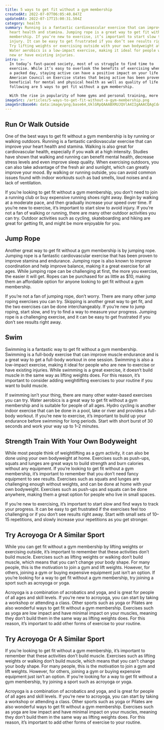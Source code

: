 ```yaml
---
title: 5 ways to get fit without a gym membership
createdAt: 2022-07-07T06:05:40.847Z
updatedAt: 2022-07-17T15:00:31.504Z
category: health
summary: Running is a fantastic cardiovascular exercise that can improve your
  heart health and stamina. Jumping rope is a great way to get fit without a gym
  membership. If you’re new to exercise, it’s important to start slow to avoid
  injury. It can be easy to get frustrated if you don’t see results right away.
  Try lifting weights or exercising outside with your own bodyweight at home.
  Water aerobics is a low-impact exercise, making it ideal for people who are
  new or have existing injuries.
intro: >-
  In today’s fast-paced society, most of us struggle to find time to
  exercise. While it’s easy to overlook the benefits of exercising when you have
  a packed day, staying active can have a positive impact on your life. The
  American Council on Exercise states that being active has been proven as
  beneficial for mental and physical health as well as quality of life. The
  following are 5 ways to get fit without a gym membership. 

  With the rise in popularity of home gyms and personal training, more people than ever before are getting fit without stepping foot into a gym. In this article, we explore five ways you can get fit without joining a gym or purchasing an expensive home setup. Whether you have a small apartment or live in an area with limited outdoor activities, there are many different ways you can stay active and get fit without spending money on a gym membership or personal trainer.
imageSrc: /articles/5-ways-to-get-fit-without-a-gym-membership.png
imageSrcBase64: data:image/png;base64,UklGRpQAAABXRUJQVlA4IIgAAACQAgCdASoKAAoAAUAmJbACdLoAytUD6ilp12SSyAD++knxufYzpRV+v1spz98IiDQta/e5OLVYn9t7/jVW7pPfiSWDybte9vj/fDK0834LvC3+skCX/nlMfAlnQHyh0L71/7prk9aJPff9C+bppXJut78C1v/bZf8/8/VkL3kfnIbm1NJS2AAA
---
```


## Run Or Walk Outside

One of the best ways to get fit without a gym membership is by running or walking outdoors. Running is a fantastic cardiovascular exercise that can improve your heart health and stamina. Walking is also great for cardiovascular health, especially if you walk at a high intensity. Studies have shown that walking and running can benefit mental health, decrease stress levels and even improve sleep quality. When exercising outdoors, you can also take advantage of the fresh air and sunlight, which can greatly improve your mood. By walking or running outside, you can avoid common issues found with indoor workouts such as bad smells, loud noises and a lack of ventilation.

If you’re looking to get fit without a gym membership, you don’t need to join a running club or buy expensive running shoes right away. Begin by walking at a moderate pace, and then gradually increase your speed over time. If you’re new to exercise, it’s important to start slow to avoid injury. If you’re not a fan of walking or running, there are many other outdoor activities you can try. Outdoor activities such as cycling, skateboarding and hiking are great for getting fit, and might be more enjoyable for you.

## Jump Rope

Another great way to get fit without a gym membership is by jumping rope. Jumping rope is a fantastic cardiovascular exercise that has been proven to improve stamina and endurance. Jumping rope is also known to improve coordination and help improve balance, making it a great exercise for all ages. While jumping rope can be challenging at first, the more you exercise, the easier it will get. Ropes can be purchased for as little as $10, making them an affordable option for anyone looking to get fit without a gym membership.

If you’re not a fan of jumping rope, don’t worry. There are many other jump roping exercises you can try. Skipping is another great way to get fit, and the two exercises can be done interchangeably. If you’re new to jump roping, start slow, and try to find a way to measure your progress. Jumping rope is a challenging exercise, and it can be easy to get frustrated if you don’t see results right away.

## Swim

Swimming is a fantastic way to get fit without a gym membership. Swimming is a full-body exercise that can improve muscle endurance and is a great way to get a full-body workout in one session. Swimming is also a low-impact exercise, making it ideal for people who are new to exercise or have existing injuries. While swimming is a great exercise, it doesn’t build muscle in the same way as lifting weights does. For this reason, it’s important to consider adding weightlifting exercises to your routine if you want to build muscle.

If swimming isn’t your thing, there are many other water-based exercises you can try. Water aerobics is a great way to get fit without a gym membership and is suitable for people of all ages. Hydro cycling is another indoor exercise that can be done in a pool, lake or river and provides a full-body workout. If you’re new to exercise, it’s important to build up your endurance before swimming for long periods. Start with short burst of 30 seconds and work your way up to 1–2 minutes.

## Strength Train With Your Own Bodyweight

While most people think of weightlifting as a gym activity, it can also be done using your own bodyweight at home. Exercises such as push-ups, squats and lunges are great ways to build strength and burn calories without any equipment. If you’re looking to get fit without a gym membership, it’s important to remember that you don’t need fancy equipment to see results. Exercises such as squats and lunges are challenging enough without weights, and can be done at home with your own bodyweight. Exercises such as push-ups and squats can be done anywhere, making them a great option for people who live in small spaces.

If you’re new to exercising, it’s important to start slow and find ways to track your progress. It can be easy to get frustrated if the exercises feel too challenging or if you don’t see results right away. Start with small sets of 10–15 repetitions, and slowly increase your repetitions as you get stronger.

## Try Acroyoga Or A Similar Sport

While you can get fit without a gym membership by lifting weights or exercising outside, it’s important to remember that these activities don’t build muscle. Exercises such as lifting weights or walking don’t build muscle, which means that you can’t change your body shape. For many people, this is the motivation to join a gym and lift weights. However, for others, joining a gym or buying expensive equipment just isn’t an option. If you’re looking for a way to get fit without a gym membership, try joining a sport such as acroyoga or yoga.

Acroyoga is a combination of acrobatics and yoga, and is great for people of all ages and skill levels. If you’re new to acroyoga, you can start by taking a workshop or attending a class. Other sports such as yoga or Pilates are also wonderful ways to get fit without a gym membership. Exercises such as yoga are low impact and have minimal impact on your muscles, meaning they don’t build them in the same way as lifting weights does. For this reason, it’s important to add other forms of exercise to your routine.

## Try Acroyoga Or A Similar Sport

If you’re looking to get fit without a gym membership, it’s important to remember that these activities don’t build muscle. Exercises such as lifting weights or walking don’t build muscle, which means that you can’t change your body shape. For many people, this is the motivation to join a gym and lift weights. However, for others, joining a gym or buying expensive equipment just isn’t an option. If you’re looking for a way to get fit without a gym membership, try joining a sport such as acroyoga or yoga.

Acroyoga is a combination of acrobatics and yoga, and is great for people of all ages and skill levels. If you’re new to acroyoga, you can start by taking a workshop or attending a class. Other sports such as yoga or Pilates are also wonderful ways to get fit without a gym membership. Exercises such as yoga are low impact and have minimal impact on your muscles, meaning they don’t build them in the same way as lifting weights does. For this reason, it’s important to add other forms of exercise to your routine.
